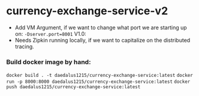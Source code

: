 # currency-exchange-service-v2
* Add VM Argument, if we want to change what port we are starting up on: `-Dserver.port=8001`
V1.0:
* Needs Zipkin running locally, if we want to capitalize on the distributed tracing.

### Build docker image by hand:
`docker build . -t daedalus1215/currency-exchange-service:latest`
`docker run -p 8000:8000 daedalus1215/currency-exchange-service:latest`
`docker push daedalus1215/currency-exchange-service:latest`